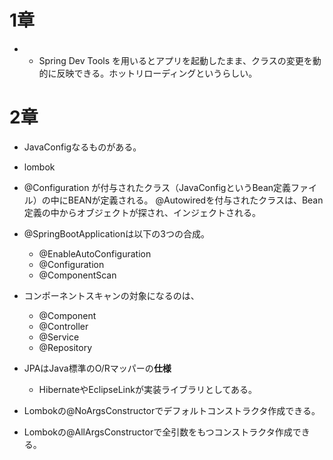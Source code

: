 # 1章
* * Spring Dev Tools を用いるとアプリを起動したまま、クラスの変更を動的に反映できる。ホットリローディングというらしい。

# 2章
* JavaConfigなるものがある。
* lombok
* @Configuration が付与されたクラス（JavaConfigというBean定義ファイル）の中にBEANが定義される。
@Autowiredを付与されたクラスは、Bean定義の中からオブジェクトが探され、インジェクトされる。
* @SpringBootApplicationは以下の3つの合成。
  * @EnableAutoConfiguration
  * @Configuration
  * @ComponentScan

* コンポーネントスキャンの対象になるのは、
  * @Component
  * @Controller
  * @Service
  * @Repository

* JPAはJava標準のO/Rマッパーの**仕様**
  * HibernateやEclipseLinkが実装ライブラリとしてある。

* Lombokの@NoArgsConstructorでデフォルトコンストラクタ作成できる。
* Lombokの@AllArgsConstructorで全引数をもつコンストラクタ作成できる。

